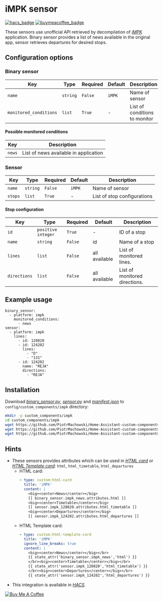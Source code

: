 # iMPK sensor

[![hacs_badge](https://img.shields.io/badge/HACS-Default-orange.svg)](https://github.com/custom-components/hacs)
[![buymeacoffee_badge](https://img.shields.io/badge/Donate-buymeacoffe-ff813f?style=flat)](https://www.buymeacoffee.com/PiotrMachowski)

These sensors use unofficial API retrieved by decompilation of [*iMPK*](https://play.google.com/store/apps/details?id=pl.wasko.android.mpk) application.
Binary sensor provides a list of news available in the original app, sensor retrieves departures for desired stops.

## Configuration options

### Binary sensor

| Key | Type | Required | Default | Description |
| --- | --- | --- | --- | --- |
| `name` | `string` | `False` | `iMPK` | Name of sensor |
| `monitored_conditions` | `list` | `True` | - | List of conditions to monitor |

#### Possible monitored conditions

| Key | Description |
| --- | --- | 
| `news` | List of news available in application |

### Sensor

| Key | Type | Required | Default | Description |
| --- | --- | --- | --- | --- |
| `name` | `string` | `False` | `iMPK` | Name of sensor |
| `stops` | `list` | `True` | - | List of stop configurations |

#### Stop configuration

| Key | Type | Required | Default | Description |
| --- | --- | --- | --- | --- |
| `id` | `positive integer` | `True` | - | ID of a stop |
| `name` | `string` | `False` | id | Name of a stop |
| `lines` | `list` | `False` | all available | List of monitored lines. |
| `directions` | `list` | `False` | all available | List of monitored directions. |

## Example usage

```
binary_sensor:
  - platform: impk
    monitored_conditions:
      - news
sensor:
  - platform: impk
    lines:
      - id: 120820
      - id: 124202
        lines:
          - "D"
          - "131"
      - id: 124202
        name: "REJA"
        directions:
          - "REJA"
```

## Installation

Download [*binary_sensor.py*](https://github.com/PiotrMachowski/Home-Assistant-custom-components-iMPK/raw/master/custom_components/impk/binary_sensor.py), [*sensor.py*](https://github.com/PiotrMachowski/Home-Assistant-custom-components-iMPK/raw/master/custom_components/impk/sensor.py) and [*manifest.json*](https://github.com/PiotrMachowski/Home-Assistant-custom-components-iMPK/raw/master/custom_components/impk/manifest.json) to `config/custom_components/impk` directory:
```bash
mkdir -p custom_components/impk
cd custom_components/impk
wget https://github.com/PiotrMachowski/Home-Assistant-custom-components-iMPK/raw/master/custom_components/impk/binary_sensor.py
wget https://github.com/PiotrMachowski/Home-Assistant-custom-components-iMPK/raw/master/custom_components/impk/sensor.py
wget https://github.com/PiotrMachowski/Home-Assistant-custom-components-iMPK/raw/master/custom_components/impk/manifest.json
```

## Hints

* These sensors provides attributes which can be used in [*HTML card*](https://github.com/PiotrMachowski/Home-Assistant-Lovelace-HTML-card) or [*HTML Template card*](https://github.com/PiotrMachowski/Home-Assistant-Lovelace-HTML-Template-card): `html`, `html_timetable`, `html_departures`
  * HTML card:
    ```yaml
    - type: custom:html-card
      title: 'iMPK'
      content: |
        <big><center>News</center></big>
        [[ binary_sensor.impk_news.attributes.html ]]
        <big><center>Timetable</center></big>
        [[ sensor.impk_120820.attributes.html_timetable ]]
        <big><center>Departures</center></big>
        [[ sensor.impk_124202.attributes.html_departures ]]
    ```
  * HTML Template card:
    ```yaml
    - type: custom:html-template-card
      title: 'iMPK'
      ignore_line_breaks: true
      content: |
        <big><center>News</center></big></br>
        {{ state_attr('binary_sensor.impk_news','html') }}
        </br><big><center>Timetable</center></big></br>
        {{ state_attr('sensor.impk_120820','html_timetable') }}
        </br><big><center>Departures</center></big></br>
        {{ state_attr('sensor.impk_124202','html_departures') }}
    ```
* This integration is available in [*HACS*](https://github.com/custom-components/hacs/).

<a href="https://www.buymeacoffee.com/PiotrMachowski" target="_blank"><img src="https://bmc-cdn.nyc3.digitaloceanspaces.com/BMC-button-images/custom_images/orange_img.png" alt="Buy Me A Coffee" style="height: auto !important;width: auto !important;" ></a>
